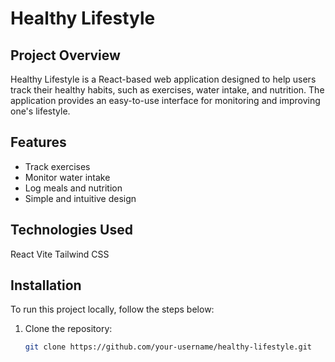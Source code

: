 # Healthy Lifestyle

## Project Overview

Healthy Lifestyle is a React-based web application designed to help users track their healthy habits, such as exercises, water intake, and nutrition. The application provides an easy-to-use interface for monitoring and improving one's lifestyle.

## Features

- Track exercises
- Monitor water intake
- Log meals and nutrition
- Simple and intuitive design

## Technologies Used

React
Vite
Tailwind CSS

## Installation

To run this project locally, follow the steps below:

1. Clone the repository:
   ```bash
   git clone https://github.com/your-username/healthy-lifestyle.git
   ```
